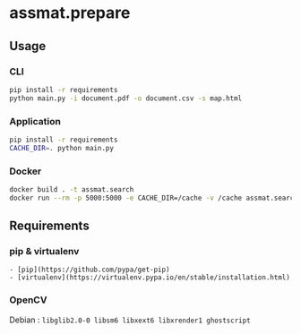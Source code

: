 # assmat.prepare

## Usage

### CLI
```sh
pip install -r requirements
python main.py -i document.pdf -o document.csv -s map.html
```

### Application

```sh
pip install -r requirements
CACHE_DIR=. python main.py
```

### Docker

```sh
docker build . -t assmat.search
docker run --rm -p 5000:5000 -e CACHE_DIR=/cache -v /cache assmat.search
```

## Requirements

### pip & virtualenv

    - [pip](https://github.com/pypa/get-pip)
    - [virtualenv](https://virtualenv.pypa.io/en/stable/installation.html)

### OpenCV

Debian : `libglib2.0-0 libsm6 libxext6 libxrender1 ghostscript`
